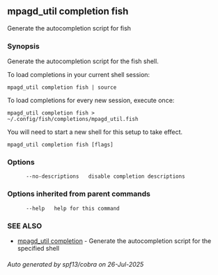 ## mpagd_util completion fish

Generate the autocompletion script for fish

### Synopsis

Generate the autocompletion script for the fish shell.

To load completions in your current shell session:

	mpagd_util completion fish | source

To load completions for every new session, execute once:

	mpagd_util completion fish > ~/.config/fish/completions/mpagd_util.fish

You will need to start a new shell for this setup to take effect.


```
mpagd_util completion fish [flags]
```

### Options

```
      --no-descriptions   disable completion descriptions
```

### Options inherited from parent commands

```
      --help   help for this command
```

### SEE ALSO

* [mpagd_util completion](mpagd_util_completion.md)	 - Generate the autocompletion script for the specified shell

###### Auto generated by spf13/cobra on 26-Jul-2025
